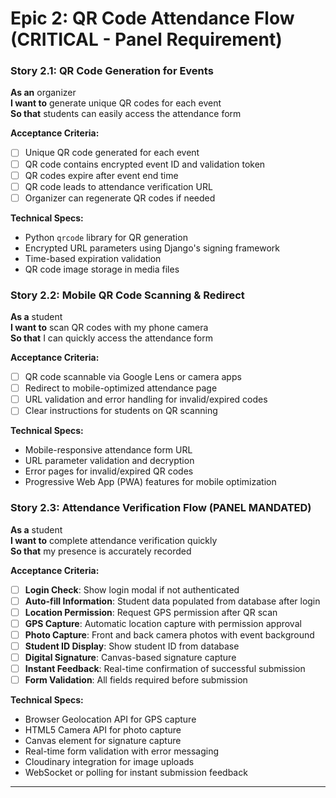 # Epic 2: QR Code Attendance Flow (CRITICAL - Panel Requirement)

### Story 2.1: QR Code Generation for Events
**As an** organizer  
**I want to** generate unique QR codes for each event  
**So that** students can easily access the attendance form

**Acceptance Criteria:**
- [ ] Unique QR code generated for each event
- [ ] QR code contains encrypted event ID and validation token
- [ ] QR codes expire after event end time
- [ ] QR code leads to attendance verification URL
- [ ] Organizer can regenerate QR codes if needed

**Technical Specs:**
- Python `qrcode` library for QR generation
- Encrypted URL parameters using Django's signing framework
- Time-based expiration validation
- QR code image storage in media files

### Story 2.2: Mobile QR Code Scanning & Redirect
**As a** student  
**I want to** scan QR codes with my phone camera  
**So that** I can quickly access the attendance form

**Acceptance Criteria:**
- [ ] QR code scannable via Google Lens or camera apps
- [ ] Redirect to mobile-optimized attendance page
- [ ] URL validation and error handling for invalid/expired codes
- [ ] Clear instructions for students on QR scanning

**Technical Specs:**
- Mobile-responsive attendance form URL
- URL parameter validation and decryption
- Error pages for invalid/expired QR codes
- Progressive Web App (PWA) features for mobile optimization

### Story 2.3: Attendance Verification Flow (PANEL MANDATED)
**As a** student  
**I want to** complete attendance verification quickly  
**So that** my presence is accurately recorded

**Acceptance Criteria:**
- [ ] **Login Check**: Show login modal if not authenticated
- [ ] **Auto-fill Information**: Student data populated from database after login
- [ ] **Location Permission**: Request GPS permission after QR scan
- [ ] **GPS Capture**: Automatic location capture with permission approval
- [ ] **Photo Capture**: Front and back camera photos with event background
- [ ] **Student ID Display**: Show student ID from database
- [ ] **Digital Signature**: Canvas-based signature capture
- [ ] **Instant Feedback**: Real-time confirmation of successful submission
- [ ] **Form Validation**: All fields required before submission

**Technical Specs:**
- Browser Geolocation API for GPS capture
- HTML5 Camera API for photo capture
- Canvas element for signature capture
- Real-time form validation with error messaging
- Cloudinary integration for image uploads
- WebSocket or polling for instant submission feedback

---
